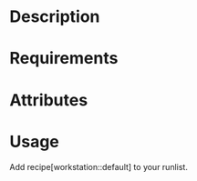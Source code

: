 Description
===========

Requirements
============

Attributes
==========

Usage
=====

Add recipe[workstation::default] to your runlist.
